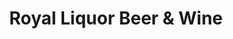 ---
title: "Royal Liquor Beer & Wine"
url: /fort-worth/royal-liquor-beer-und-wine/
shop: Spirituosen
---